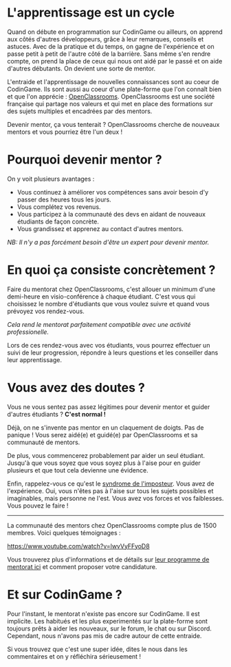 # L'apprentissage est un cycle

Quand on débute en programmation sur CodinGame ou ailleurs, on apprend aux côtés d'autres développeurs, grâce à leur remarques, conseils et astuces.
Avec de la pratique et du temps, on gagne de l'expérience et on passe petit à petit de l'autre côté de la barrière.
Sans même s'en rendre compte, on prend la place de ceux qui nous ont aidé par le passé et on aide d'autres débutants. On devient une sorte de mentor.

L'entraide et l'apprentissage de nouvelles connaissances sont au coeur de CodinGame.
Ils sont aussi au coeur d'une plate-forme que l'on connaît bien et que l'on apprécie : [OpenClassrooms](https://openclassrooms.com/fr/).
OpenClassrooms est une société française qui partage nos valeurs et qui met en place des formations sur des sujets multiples et encadrées par des mentors.

Devenir mentor, ça vous tenterait ? OpenClassrooms cherche de nouveaux mentors et vous pourriez être l'un deux !

# Pourquoi devenir mentor ?

On y voit plusieurs avantages :

- Vous continuez à améliorer vos compétences sans avoir besoin d'y passer des heures tous les jours.
- Vous complétez vos revenus.
- Vous participez à la communauté des devs en aidant de nouveaux étudiants de façon concrète.
- Vous grandissez et apprenez au contact d'autres mentors.

*NB: Il n'y a pas forcément besoin d'être un expert pour devenir mentor.*

# En quoi ça consiste concrètement ?

Faire du mentorat chez OpenClassrooms, c'est allouer un minimum d'une demi-heure en visio-conférence à chaque étudiant.
C'est vous qui choisissez le nombre d'étudiants que vous voulez suivre et quand vous prévoyez vos rendez-vous.

*Cela rend le mentorat parfaitement compatible avec une activité professionelle.*

Lors de ces rendez-vous avec vos étudiants, vous pourrez effectuer un suivi de leur progression, répondre à leurs questions et les conseiller dans leur apprentissage.

# Vous avez des doutes ?

Vous ne vous sentez pas assez légitimes pour devenir mentor et guider d'autres étudiants ?
**C'est normal !** 

Déjà, on ne s'invente pas mentor en un claquement de doigts. Pas de panique !
Vous serez aidé(e) et guidé(e) par OpenClassrooms et sa communauté de mentors.

De plus, vous commencerez probablement par aider un seul étudiant.
Jusqu'à que vous soyez que vous soyez plus à l'aise pour en guider plusieurs et que tout cela devienne une évidence.

Enfin, rappelez-vous ce qu'est le [syndrome de l'imposteur](https://fr.wikipedia.org/wiki/Syndrome_de_l'imposteur). Vous avez de l'expérience.
Oui, vous n'êtes pas à l'aise sur tous les sujets possibles et imaginables, mais personne ne l'est. Vous avez vos forces et vos faiblesses.
Vous pouvez le faire !

------

La communauté des mentors chez OpenClassrooms compte plus de 1500 membres. Voici quelques témoignages :

https://www.youtube.com/watch?v=lwvVyFFyoD8

Vous trouverez plus d'informations et de détails sur [leur programme de mentorat ici](https://mentor.openclassrooms.com/o/mentor-developpement-web?source=CodinGame) et comment proposer votre candidature.

# Et sur CodinGame ?

Pour l'instant, le mentorat n'existe pas encore sur CodinGame. Il est implicite.
Les habitués et les plus experimentés sur la plate-forme sont toujours prêts à aider les nouveaux, sur le forum, le chat ou sur Discord.
Cependant, nous n'avons pas mis de cadre autour de cette entraide.

Si vous trouvez que c'est une super idée, dites le nous dans les commentaires et on y réfléchira sérieusement !

